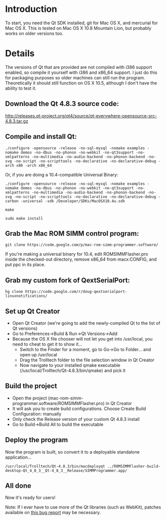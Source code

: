 # Introduction #

To start, you need the Qt SDK installed, git for Mac OS X, and mercurial for Mac OS X. This is tested on Mac OS X 10.8 Mountain Lion, but probably works on older versions too.

# Details #

The versions of Qt that are provided are not compiled with i386 support enabled, so compile it yourself with i386 and x86\_64 support. I just do this for packaging purposes so older machines can still run the program. Theoretically it should still function on OS X 10.5, although I don't have the ability to test it.

## Download the Qt 4.8.3 source code: ##

http://releases.qt-project.org/qt4/source/qt-everywhere-opensource-src-4.8.3.tar.gz

## Compile and install Qt: ##

`./configure -opensource -release -no-sql-mysql -nomake examples -nomake demos -no-dbus -no-phonon -no-webkit -no-qt3support -no-xmlpatterns -no-multimedia -no-audio-backend -no-phonon-backend -no-svg -no-script -no-scripttools -no-declarative -no-declarative-debug -arch x86 -arch x86_64`

Or, if you are doing a 10.4-compatible Universal Binary:

`./configure -opensource -release -no-sql-mysql -nomake examples -nomake demos -no-dbus -no-phonon -no-webkit -no-qt3support -no-xmlpatterns -no-multimedia -no-audio-backend -no-phonon-backend -no-svg -no-script -no-scripttools -no-declarative -no-declarative-debug -carbon -universal -sdk /Developer/SDKs/MacOSX10.4u.sdk`

`make`

`sudo make install`

## Grab the Mac ROM SIMM control program: ##

`git clone https://code.google.com/p/mac-rom-simm-programmer.software/`

If you're making a universal binary for 10.4, edit ROMSIMMFlasher.pro inside the checked-out directory, remove x86\_64 from macx:CONFIG, and put ppc in its place.

## Grab my custom fork of QextSerialPort: ##

`hg clone https://code.google.com/r/doug-qextserialport-linuxnotifications/`

## Set up Qt Creator ##

  * Open Qt Creator (we're going to add the newly-compiled Qt to the list of Qt versions)
  * Go to Preferences->Build & Run->Qt Versions->Add
  * Because the OS X file chooser will not let you get into /usr/local, you need to cheat to get it to show it...
    * Switch to the Finder for a moment, go to Go->Go to Folder... and open up /usr/local
    * Drag the Trolltech folder to the file selection window in Qt Creator
    * Now navigate to your installed qmake executable (/usr/local/Trolltech/Qt-4.8.3/bin/qmake) and pick it

## Build the project ##

  * Open the project (mac-rom-simm-programmer.software/ROMSIMMFlasher.pro) in Qt Creator
  * It will ask you to create build configurations. Choose Create Build Configuration: manually
  * Only check the Release version of your custom Qt 4.8.3 install
  * Go to Build->Build All to build the executable

## Deploy the program ##

Now the program is built, so convert it to a deployable standalone application...

`/usr/local/Trolltech/Qt-4.8.3/bin/macdeployqt ../ROMSIMMFlasher-build-desktop-Qt_4_8_3__Qt-4_8_3__Release/SIMMProgrammer.app/`

## All done ##

Now it's ready for users!

Note: If I ever have to use more of the Qt libraries (such as WebKit), patches available on [this bug report](https://bugreports.qt-project.org/browse/QTBUG-23258) may be necessary.